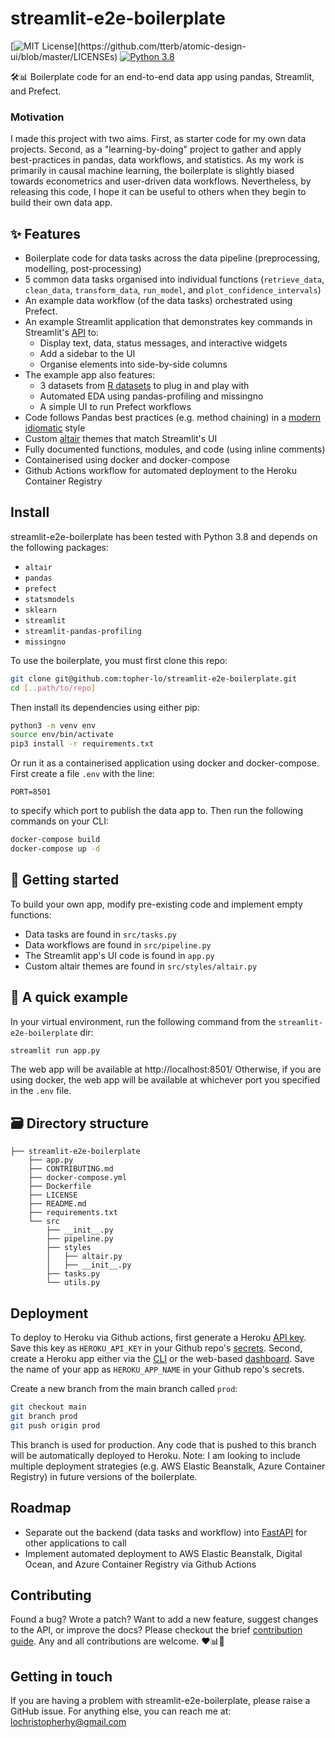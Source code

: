 # streamlit-e2e-boilerplate
[![MIT License](https://img.shields.io/apm/l/atomic-design-ui.svg?)](https://github.com/tterb/atomic-design-ui/blob/master/LICENSEs)
[![Python 3.8](https://img.shields.io/badge/python-3.8-blue.svg)](https://www.python.org/downloads/)

🛠️📊 Boilerplate code for an end-to-end data app using pandas, Streamlit, and Prefect.

### Motivation
I made this project with two aims. First, as starter code for my own data projects. Second, as a "learning-by-doing" project to gather and apply best-practices in pandas, data workflows, and statistics. As my work is primarily in causal machine learning, the boilerplate is slightly biased towards econometrics and user-driven data workflows. Nevertheless, by releasing this code, I hope it can be useful to others when they begin to build their own data app.

## ✨ Features
- Boilerplate code for data tasks across the data pipeline (preprocessing, modelling, post-processing)
- 5 common data tasks organised into individual functions (`retrieve_data`, `clean_data`, `transform_data`, `run_model`, and `plot_confidence_intervals`)
- An example data workflow (of the data tasks) orchestrated using Prefect.
- An example Streamlit application that demonstrates key commands in Streamlit's [API](https://docs.streamlit.io/en/stable/api.html#display-interactive-widgets) to:
    - Display text, data, status messages, and interactive widgets
    - Add a sidebar to the UI
    - Organise elements into side-by-side columns
- The example app also features:
    - 3 datasets from [R datasets](https://vincentarelbundock.github.io/Rdatasets/index.html) to plug in and play with
    - Automated EDA using pandas-profiling and missingno
    - A simple UI to run Prefect workflows
- Code follows Pandas best practices (e.g. method chaining) in a [modern idiomatic](https://tomaugspurger.github.io/modern-1-intro) style
- Custom [altair](https://altair-viz.github.io/) themes that match Streamlit's UI
- Fully documented functions, modules, and code (using inline comments)
- Containerised using docker and docker-compose
- Github Actions workflow for automated deployment to the Heroku Container Registry

## Install
streamlit-e2e-boilerplate has been tested with Python 3.8 and depends on the following packages:
- `altair`
- `pandas`
- `prefect`
- `statsmodels`
- `sklearn`
- `streamlit`
- `streamlit-pandas-profiling`
- `missingno`

To use the boilerplate, you must first clone this repo:
```bash
git clone git@github.com:topher-lo/streamlit-e2e-boilerplate.git
cd [..path/to/repo]
```
Then install its dependencies using either pip:
```bash
python3 -m venv env
source env/bin/activate
pip3 install -r requirements.txt
```
Or run it as a containerised application using docker and docker-compose.
First create a file `.env` with the line:
```
PORT=8501
```
to specify which port to publish the data app to.
Then run the following commands on your CLI:
```bash
docker-compose build
docker-compose up -d
```

## 🏁 Getting started
To build your own app, modify pre-existing code and implement empty functions:
- Data tasks are found in `src/tasks.py`
- Data workflows are found in `src/pipeline.py`
- The Streamlit app's UI code is found in `app.py`
- Custom altair themes are found in `src/styles/altair.py`

## 🚀 A quick example
In your virtual environment, run the following command from the `streamlit-e2e-boilerplate` dir:
```bash
streamlit run app.py
```
The web app will be available at http://localhost:8501/
Otherwise, if you are using docker, the web app will be available at whichever port you specified in the `.env` file.

## 🗃️ Directory structure
```
├── streamlit-e2e-boilerplate
    ├── app.py
    ├── CONTRIBUTING.md
    ├── docker-compose.yml
    ├── Dockerfile
    ├── LICENSE
    ├── README.md
    ├── requirements.txt
    └── src
        ├── __init__.py
        ├── pipeline.py
        ├── styles
        │   ├── altair.py
        │   ├── __init__.py
        ├── tasks.py
        └── utils.py
```

## Deployment
To deploy to Heroku via Github actions, first generate a Heroku [API key](https://help.heroku.com/PBGP6IDE/how-should-i-generate-an-api-key-that-allows-me-to-use-the-heroku-platform-api). Save this key as `HEROKU_API_KEY` in your Github repo's [secrets](https://docs.github.com/en/actions/reference/encrypted-secrets). Second, create a Heroku app either via the [CLI](https://devcenter.heroku.com/articles/creating-apps) or the web-based [dashboard](https://devcenter.heroku.com/articles/heroku-dashboard). Save the name of your app as `HEROKU_APP_NAME` in your Github repo's secrets.

Create a new branch from the main branch called `prod`:
```bash
git checkout main
git branch prod
git push origin prod
```
This branch is used for production. Any code that is pushed to this branch will be automatically deployed to Heroku. Note: I am looking to include multiple deployment strategies (e.g. AWS Elastic Beanstalk, Azure Container Registry) in future versions of the boilerplate.

## Roadmap
- Separate out the backend (data tasks and workflow) into [FastAPI](https://github.com/tiangolo/fastapi) for other applications to call
- Implement automated deployment to AWS Elastic Beanstalk, Digital Ocean, and Azure Container Registry via Github Actions

## Contributing
Found a bug? Wrote a patch? Want to add a new feature, suggest changes to the API, or improve the docs? Please checkout the brief [contribution guide](https://github.com/topher-lo/streamlit-e2e-boilerplate/blob/main/CONTRIBUTING.md). Any and all contributions are welcome. ❤️📊🙌

## Getting in touch
If you are having a problem with streamlit-e2e-boilerplate, please raise a GitHub issue. For anything else, you can reach me at: lochristopherhy@gmail.com


